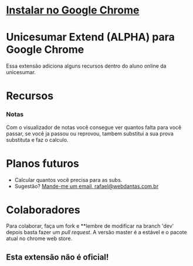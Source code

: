 # [Instalar no Google Chrome](https://chrome.google.com/webstore/detail/unicesumar-extend/cbeeacgdmmbpjoghemegehaagpaaahfb?hl=pt-BR)
# Unicesumar Extend (ALPHA) para Google Chrome

Essa extensão adiciona alguns recursos dentro do aluno online da unicesumar.

# Recursos

### Notas
Com o visualizador de notas você consegue ver quantos falta para você passar, se você ja passou ou reprovou, tambem substitui a sua prova substituta e faz o calculo.

# Planos futuros
- Calcular quantos você precisa para as subs.
- Sugestão? [Mande-me um email, rafael@webdantas.com.br](mailto:rafael@webdantas.com.br)


# Colaboradores
Para colaborar, faça um fork e **lembre de modificar na branch 'dev' depois basta fazer um *pull request*. A versão master é a estável e o pacote atual no chrome web store.

## Esta extensão não é oficial!
